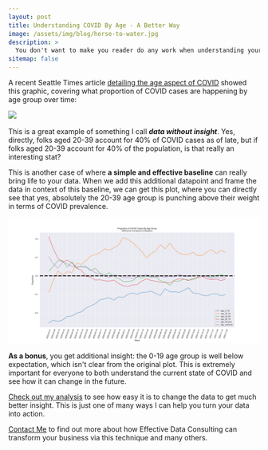 ```yaml
---
layout: post
title: Understanding COVID By Age - A Better Way
image: /assets/img/blog/horse-to-water.jpg
description: >
  You don't want to make you reader do any work when understanding your data. The Seattle Times lacked some in this axis in a recent article talking about COVID for different age groups. Read more to see how we can make this better. 
sitemap: false
---
```


A recent Seattle Times article [detailing the age aspect of COVID](https://www.seattletimes.com/seattle-news/health/public-health-officials-enlist-youth-to-slow-the-rapid-spread-of-covid-19-among-young-people-in-seattle/) showed this graphic, covering what proportion of COVID cases are happening by age group over time:

![](https://static.seattletimes.com/wp-content/uploads/2020/12/cv-age-group-cases-updateNov-W.jpg)

This is a great example of something I call ***data without insight***. Yes, directly, folks aged 20-39 account for 40% of COVID cases as of late, but if folks aged 20-39 account for 40% of the population, is that really an interesting stat?

This is another case of where **a simple and effective baseline** can really bring life to your data. When we add this additional datapoint and frame the data in context of this baseline, we can get this plot, where you can directly see that yes, absolutely the 20-39 age group is punching above their weight in terms of COVID prevalence.

![](../../analyses/20201206-wa-covid-by-age/covid-by-age-after.svg)

**As a bonus**, you get additional insight: the 0-19 age group is well below expectation, which isn't clear from the original plot. This is extremely important for everyone to both understand the current state of COVID and see how it can change in the future. 

[Check out my analysis](https://github.com/pauldria/myraff/blob/master/analyses/20201206-wa-covid-by-age/Communicating%20COVID%20By%20Age.ipynb) to see how easy it is to change the data to get much better insight. This is just one of many ways I can help you turn your data into action. 

[Contact Me](mailto:paul+consulting@myraff.com?subject=Interested%20in%20Effective%20Data%20Consulting) to find out more about how Effective Data Consulting can transform your business via this technique and many others. 
